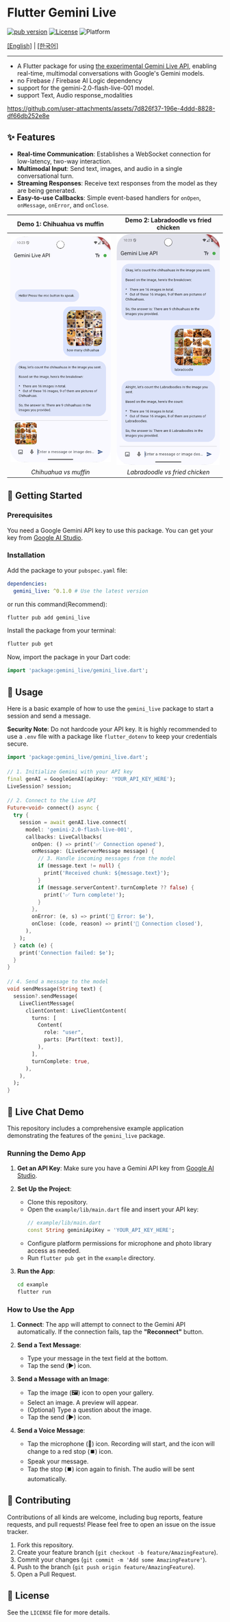 # Flutter Gemini Live

[![pub version](https://img.shields.io/pub/v/gemini_live.svg)](https://pub.dev/packages/gemini_live)
[![License](https://img.shields.io/badge/License-BSD--3--Clause-blue.svg)](https://opensource.org/licenses/BSD-3-Clause)
![Platform](https://img.shields.io/badge/platform-flutter%20%7C%20android%20%7C%20ios%20%7C%20web%20%7C%20macos%20%7C%20windows%20%7C%20linux-blue)

[[English]](https://github.com/JAICHANGPARK/flutter_gemini_live/blob/main/README.md) | [[한국어]](https://github.com/JAICHANGPARK/flutter_gemini_live/blob/main/README_KR.md)

---

- A Flutter package for using [the experimental Gemini Live API](https://ai.google.dev/gemini-api/docs/live), enabling real-time, multimodal conversations with Google's Gemini models.
- no Firebase / Firebase AI Logic dependency
- support for the gemini-2.0-flash-live-001 model.
- support Text, Audio response_modalities 

https://github.com/user-attachments/assets/7d826f37-196e-4ddd-8828-df66db252e8e


## ✨ Features

*   **Real-time Communication**: Establishes a WebSocket connection for low-latency, two-way interaction.
*   **Multimodal Input**: Send text, images, and audio in a single conversational turn.
*   **Streaming Responses**: Receive text responses from the model as they are being generated.
*   **Easy-to-use Callbacks**: Simple event-based handlers for `onOpen`, `onMessage`, `onError`, and `onClose`.

| Demo 1: Chihuahua vs muffin | Demo 2: Labradoodle vs fried chicken |
| :---: | :---: |
| <img src="https://github.com/JAICHANGPARK/flutter_gemini_live/blob/main/imgs/Screenshot_20250613_222333.png?raw=true" alt="실시간 대화 데모" width="400"/> | <img src="https://github.com/JAICHANGPARK/flutter_gemini_live/blob/main/imgs/Screenshot_20250613_222355.png?raw=true" alt="멀티모달 입력 데모" width="400"/> |
| *Chihuahua vs muffin* | *Labradoodle vs fried chicken* |

## 🏁 Getting Started

### Prerequisites

You need a Google Gemini API key to use this package. You can get your key from [Google AI Studio](https://aistudio.google.com/app/apikey).

### Installation

Add the package to your `pubspec.yaml` file:

```yaml
dependencies:
  gemini_live: ^0.1.0 # Use the latest version
```

or run this command(Recommend):

```bash
flutter pub add gemini_live
```

Install the package from your terminal:

```bash
flutter pub get
```

Now, import the package in your Dart code:

```dart
import 'package:gemini_live/gemini_live.dart';
```

## 🚀 Usage

Here is a basic example of how to use the `gemini_live` package to start a session and send a message.

**Security Note**: Do not hardcode your API key. It is highly recommended to use a `.env` file with a package like `flutter_dotenv` to keep your credentials secure.

```dart
import 'package:gemini_live/gemini_live.dart';

// 1. Initialize Gemini with your API key
final genAI = GoogleGenAI(apiKey: 'YOUR_API_KEY_HERE');
LiveSession? session;

// 2. Connect to the Live API
Future<void> connect() async {
  try {
    session = await genAI.live.connect(
      model: 'gemini-2.0-flash-live-001',
      callbacks: LiveCallbacks(
        onOpen: () => print('✅ Connection opened'),
        onMessage: (LiveServerMessage message) {
          // 3. Handle incoming messages from the model
          if (message.text != null) {
            print('Received chunk: ${message.text}');
          }
          if (message.serverContent?.turnComplete ?? false) {
            print('✅ Turn complete!');
          }
        },
        onError: (e, s) => print('🚨 Error: $e'),
        onClose: (code, reason) => print('🚪 Connection closed'),
      ),
    );
  } catch (e) {
    print('Connection failed: $e');
  }
}

// 4. Send a message to the model
void sendMessage(String text) {
  session?.sendMessage(
    LiveClientMessage(
      clientContent: LiveClientContent(
        turns: [
          Content(
            role: "user",
            parts: [Part(text: text)],
          ),
        ],
        turnComplete: true,
      ),
    ),
  );
}
```

## 💬 Live Chat Demo

This repository includes a comprehensive example application demonstrating the features of the `gemini_live` package.

### Running the Demo App

1.  **Get an API Key**: Make sure you have a Gemini API key from [Google AI Studio](https://aistudio.google.com/app/apikey).

2.  **Set Up the Project**:
    *   Clone this repository.
    *   Open the `example/lib/main.dart` file and insert your API key:
        ```dart
        // example/lib/main.dart
        const String geminiApiKey = 'YOUR_API_KEY_HERE';
        ```
    *   Configure platform permissions for microphone and photo library access as needed.
    *   Run `flutter pub get` in the `example` directory.

3.  **Run the App**:
    ```bash
    cd example
    flutter run
    ```

### How to Use the App

1.  **Connect**: The app will attempt to connect to the Gemini API automatically. If the connection fails, tap the **"Reconnect"** button.

2.  **Send a Text Message**:
    -   Type your message in the text field at the bottom.
    -   Tap the send (**▶️**) icon.

3.  **Send a Message with an Image**:
    -   Tap the image (**🖼️**) icon to open your gallery.
    -   Select an image. A preview will appear.
    -   (Optional) Type a question about the image.
    -   Tap the send (**▶️**) icon.

4.  **Send a Voice Message**:
    -   Tap the microphone (**🎤**) icon. Recording will start, and the icon will change to a red stop (**⏹️**) icon.
    -   Speak your message.
    -   Tap the stop (**⏹️**) icon again to finish. The audio will be sent automatically.

## 🤝 Contributing

Contributions of all kinds are welcome, including bug reports, feature requests, and pull requests! Please feel free to open an issue on the issue tracker.

1.  Fork this repository.
2.  Create your feature branch (`git checkout -b feature/AmazingFeature`).
3.  Commit your changes (`git commit -m 'Add some AmazingFeature'`).
4.  Push to the branch (`git push origin feature/AmazingFeature`).
5.  Open a Pull Request.

## 📜 License

See the `LICENSE` file for more details.
